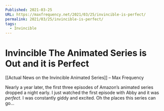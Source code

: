 ```yaml
---
Published: 2021-03-25
URL: https://maxfrequency.net/2021/03/25/invincible-is-perfect/
permalink: 2021/03/25/invincible-is-perfect/
tags:
  - Invincible
---
```

# Invincible The Animated Series is Out and it is Perfect

[[Actual News on the Invincible Animated Series]] – Max Frequency

Nearly a year later, the first three episodes of Amazon’s animated series dropped a night early. I just watched the first episode with Abby and it was *perfect*. I was constantly giddy and excited. Oh the places this series can go…
